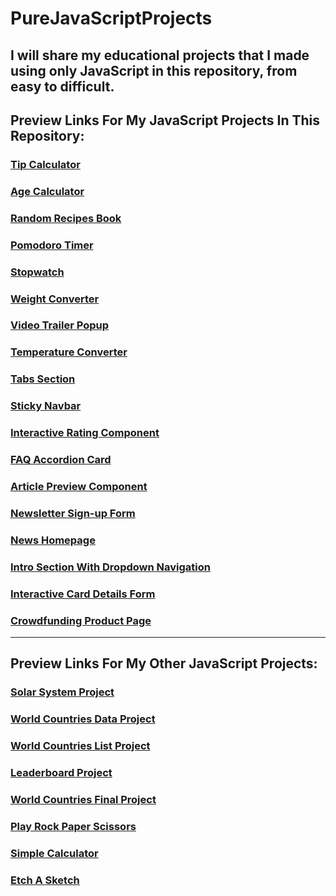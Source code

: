 # PureJavaScriptProjects
 I will share my educational projects that I made using only JavaScript in this repository, from easy to difficult.
---
## Preview Links For My JavaScript Projects In This Repository:

### [Tip Calculator](https://htmlpreview.github.io/?https://github.com/selimbiber/PureJavaScriptProjects/blob/main/TipCalculator/index.html)
### [Age Calculator](https://htmlpreview.github.io/?https://github.com/selimbiber/Pure-JavaScript-Projects/blob/main/AgeCalculator/index.html)
### [Random Recipes Book](https://htmlpreview.github.io/?https://github.com/selimbiber/Pure-JavaScript-Projects/blob/main/RandomRecipesBook/index.html)
### [Pomodoro Timer](https://htmlpreview.github.io/?https://github.com/selimbiber/Pure-JavaScript-Projects/blob/main/PomodoroTimer/index.html)
### [Stopwatch](https://htmlpreview.github.io/?https://github.com/selimbiber/Pure-JavaScript-Projects/blob/main/Stopwatch/index.html)
### [Weight Converter](https://htmlpreview.github.io/?https://github.com/selimbiber/PureJavaScriptProjects/blob/main/WeightConverter/index.html)
### [Video Trailer Popup](https://htmlpreview.github.io/?https://github.com/selimbiber/PureJavaScriptProjects/blob/main/VideoTrailerPopup/index.html)
### [Temperature Converter](https://htmlpreview.github.io/?https://github.com/selimbiber/PureJavaScriptProjects/blob/main/TemperatureConverter/index.html)
### [Tabs Section](https://htmlpreview.github.io/?https://github.com/selimbiber/PureJavaScriptProjects/blob/main/TabsSection/index.html)
### [Sticky Navbar](https://htmlpreview.github.io/?https://github.com/selimbiber/PureJavaScriptProjects/blob/main/StickyNavbar/index.html)
### [Interactive Rating Component](https://htmlpreview.github.io/?https://github.com/selimbiber/Pure-JavaScript-Projects/blob/main/InteractiveRatingComponent/index.html)
### [FAQ Accordion Card](https://htmlpreview.github.io/?https://github.com/selimbiber/Pure-JavaScript-Projects/blob/main/FAQ-accordion-card/index.html)
### [Article Preview Component](https://htmlpreview.github.io/?https://github.com/selimbiber/Pure-JavaScript-Projects/blob/main/ArticlePreviewComponent/index.html)
### [Newsletter Sign-up Form](https://htmlpreview.github.io/?https://github.com/selimbiber/Pure-JavaScript-Projects/blob/main/NewsletterSign-upForm/index.html)
### [News Homepage](https://htmlpreview.github.io/?https://github.com/selimbiber/Pure-JavaScript-Projects/blob/main/NewsHomepage/index.html)
### [Intro Section With Dropdown Navigation](https://htmlpreview.github.io/?https://github.com/selimbiber/Pure-JavaScript-Projects/blob/main/DropdownNavigation/index.html)
### [Interactive Card Details Form](https://htmlpreview.github.io/?https://github.com/selimbiber/Pure-JavaScript-Projects/blob/main/InteractiveCardDetailsForm/index.html)
### [Crowdfunding Product Page](https://htmlpreview.github.io/?https://github.com/selimbiber/Pure-JavaScript-Projects/blob/main/CrowdfundingProductPage/index.html)
---
## Preview Links For My Other JavaScript Projects:

### [Solar System Project](https://htmlpreview.github.io/?https://github.com/selimbiber/30DaysOfJavaScriptChallenge/blob/master/Day24-ProjectSolarSystem/index.html)
### [World Countries Data Project](https://htmlpreview.github.io/?https://github.com/selimbiber/30DaysOfJavaScriptChallenge/blob/master/Day25-WorldCountriesDataProject/index.html)
### [World Countries List Project](https://htmlpreview.github.io/?https://github.com/selimbiber/30DaysOfJavaScriptChallenge/blob/master/Day26-WorldCountriesListProject/index.html)
### [Leaderboard Project](https://htmlpreview.github.io/?https://github.com/selimbiber/30DaysOfJavaScriptChallenge/blob/master/Day28-Leaderboard/index.html)
### [World Countries Final Project](https://htmlpreview.github.io/?https://github.com/selimbiber/30DaysOfJavaScriptChallenge/blob/master/Day30-WorldCountriesFinalProject/index.html)
### [Play Rock Paper Scissors](https://htmlpreview.github.io/?https://github.com/selimbiber/Play-Rock-Paper-Scissors/blob/main/index.html)
### [Simple Calculator](https://htmlpreview.github.io/?https://github.com/selimbiber/Simple-Calculator/blob/main/index.html)
### [Etch A Sketch](https://htmlpreview.github.io/?https://github.com/selimbiber/Etch-A-Sketch/blob/main/index.html)

